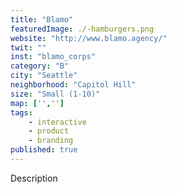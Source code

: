 ```yaml
---
title: "Blamo"
featuredImage: ./-hamburgers.png
website: "http://www.blamo.agency/"
twit: ""
inst: "blamo_corps"
category: "B"
city: "Seattle"
neighborhood: "Capitol Hill"
size: "Small (1-10)"
map: ['','']
tags:
    - interactive
    - product
    - branding
published: true
---
```


Description
